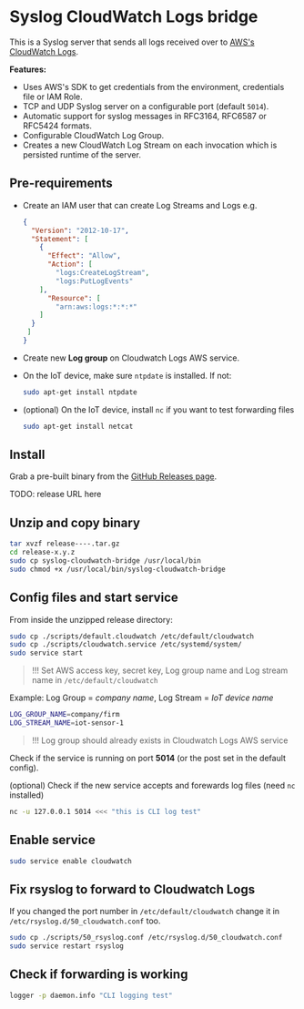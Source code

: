 # Syslog CloudWatch Logs bridge

This is a Syslog server that sends all logs received over to [AWS's CloudWatch Logs](https://aws.amazon.com/cloudwatch/details/#log-monitoring).

**Features:**

* Uses AWS's SDK to get credentials from the environment, credentials file or IAM Role.
* TCP and UDP Syslog server on a configurable port (default `5014`).
* Automatic support for syslog messages in RFC3164, RFC6587 or RFC5424 formats.
* Configurable CloudWatch Log Group.
* Creates a new CloudWatch Log Stream on each invocation which is persisted runtime of the server.


## Pre-requirements

* Create an IAM user that can create Log Streams and Logs e.g.

  ```json
  {
    "Version": "2012-10-17",
    "Statement": [
      {
        "Effect": "Allow",
        "Action": [
          "logs:CreateLogStream",
          "logs:PutLogEvents"
      ],
        "Resource": [
          "arn:aws:logs:*:*:*"
      ]
    }
   ]
  }
  ```

* Create new **Log group** on Cloudwatch Logs AWS service.
* On the IoT device, make sure `ntpdate` is installed. If not:

  ```bash
  sudo apt-get install ntpdate
  ```

* (optional) On the IoT device, install `nc` if you want to test forwarding files

  ```bash
  sudo apt-get install netcat
  ```

## Install

Grab a pre-built binary from the [GitHub Releases page](releases/).

TODO: release URL here

## Unzip and copy binary

  ```bash
  tar xvzf release----.tar.gz
  cd release-x.y.z
  sudo cp syslog-cloudwatch-bridge /usr/local/bin
  sudo chmod +x /usr/local/bin/syslog-cloudwatch-bridge

  ```

## Config files and start service

From inside the unzipped release directory:

  ```bash
  sudo cp ./scripts/default.cloudwatch /etc/default/cloudwatch
  sudo cp ./scripts/cloudwatch.service /etc/systemd/system/
  sudo service start
  ```

>!!! Set AWS access key, secret key, Log group name and Log stream name in `/etc/default/cloudwatch`

Example: Log Group = *company name*, Log Stream = *IoT device name*

  ```bash
  LOG_GROUP_NAME=company/firm
  LOG_STREAM_NAME=iot-sensor-1
  ```

>!!! Log group should already exists in Cloudwatch Logs AWS service

Check if the service is running on port **5014** (or the post set in the default config).

(optional) Check if the new service accepts and forewards log files (need `nc` installed)

  ```bash
  nc -u 127.0.0.1 5014 <<< "this is CLI log test"

  ```

## Enable service

  ```bash
  sudo service enable cloudwatch
  ```

## Fix rsyslog to forward to Cloudwatch Logs

If you changed the port number in `/etc/default/cloudwatch` change it in `/etc/rsyslog.d/50_cloudwatch.conf` too.


  ```bash
  sudo cp ./scripts/50_rsyslog.conf /etc/rsyslog.d/50_cloudwatch.conf
  sudo service restart rsyslog
  ```

## Check if forwarding is working

  ```bash
  logger -p daemon.info "CLI logging test"
  ```
